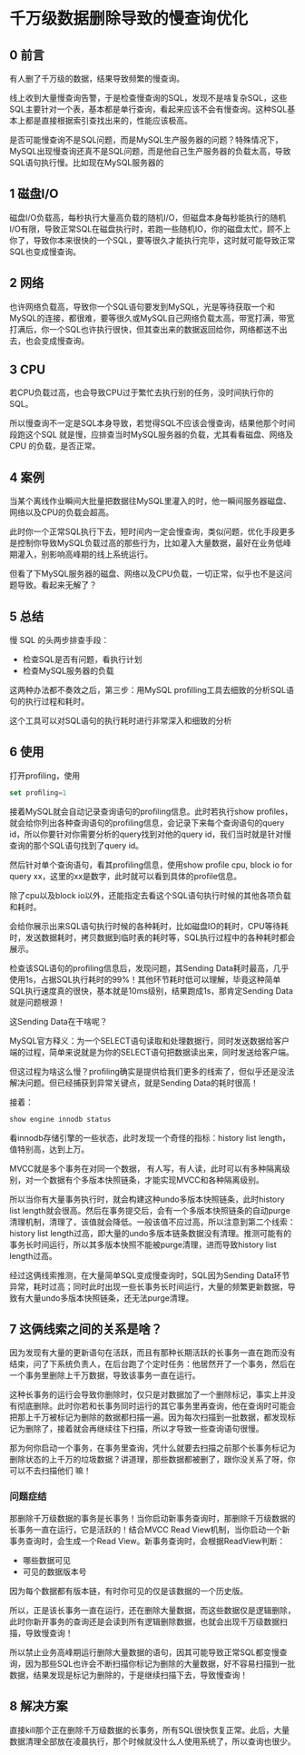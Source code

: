 # 千万级数据删除导致的慢查询优化

## 0 前言

有人删了千万级的数据，结果导致频繁的慢查询。

线上收到大量慢查询告警，于是检查慢查询的SQL，发现不是啥复杂SQL，这些SQL主要针对一个表，基本都是单行查询，看起来应该不会有慢查询。这种SQL基本上都是直接根据索引查找出来的，性能应该极高。

是否可能慢查询不是SQL问题，而是MySQL生产服务器的问题？特殊情况下，MySQL出现慢查询还真不是SQL问题，而是他自己生产服务器的负载太高，导致SQL语句执行慢。比如现在MySQL服务器的

## 1 磁盘I/O

磁盘I/O负载高，每秒执行大量高负载的随机I/O，但磁盘本身每秒能执行的随机I/O有限，导致正常SQL在磁盘执行时，若跑一些随机IO，你的磁盘太忙，顾不上你了，导致你本来很快的一个SQL，要等很久才能执行完毕，这时就可能导致正常SQL也变成慢查询。

## 2 网络

也许网络负载高，导致你一个SQL语句要发到MySQL，光是等待获取一个和MySQL的连接，都很难，要等很久或MySQL自己网络负载太高，带宽打满，带宽打满后，你一个SQL也许执行很快，但其查出来的数据返回给你，网络都送不出去，也会变成慢查询。

## 3 CPU

若CPU负载过高，也会导致CPU过于繁忙去执行别的任务，没时间执行你的SQL。

所以慢查询不一定是SQL本身导致，若觉得SQL不应该会慢查询，结果他那个时间段跑这个SQL  就是慢，应排查当时MySQL服务器的负载，尤其看看磁盘、网络及 CPU 的负载，是否正常。

## 4 案例

当某个离线作业瞬间大批量把数据往MySQL里灌入的时，他一瞬间服务器磁盘、网络以及CPU的负载会超高。

此时你一个正常SQL执行下去，短时间内一定会慢查询，类似问题，优化手段更多是控制你导致MySQL负载过高的那些行为，比如灌入大量数据，最好在业务低峰期灌入，别影响高峰期的线上系统运行。

但看了下MySQL服务器的磁盘、网络以及CPU负载，一切正常，似乎也不是这问题导致。看起来无解了？

## 5 总结

慢 SQL 的头两步排查手段：

- 检查SQL是否有问题，看执行计划
- 检查MySQL服务器的负载

这两种办法都不奏效之后，第三步：用MySQL proﬁlling工具去细致的分析SQL语句的执行过程和耗时。

这个工具可以对SQL语句的执行耗时进行非常深入和细致的分析

## 6 使用

打开proﬁling，使用

```sql
set proﬁling=1
```

接着MySQL就会自动记录查询语句的proﬁling信息。此时若执行show   proﬁles，就会给你列出各种查询语句的proﬁling信息，会记录下来每个查询语句的query   id，所以你要针对你需要分析的query找到对他的query   id，我们当时就是针对慢查询的那个SQL语句找到了query id。

然后针对单个查询语句，看其proﬁling信息，使用show proﬁle cpu, block io for query xx，这里的xx是数字，此时就可以看到具体的proﬁle信息。

除了cpu以及block  io以外，还能指定去看这个SQL语句执行时候的其他各项负载和耗时。

会给你展示出来SQL语句执行时候的各种耗时，比如磁盘IO的耗时，CPU等待耗时，发送数据耗时，拷贝数据到临时表的耗时等，SQL执行过程中的各种耗时都会展示。

检查该SQL语句的proﬁling信息后，发现问题，其Sending Data耗时最高，几乎使用1s，占据SQL执行耗时的99%！其他环节耗时低可以理解，毕竟这种简单SQL执行速度真的很快，基本就是10ms级别，结果跑成1s，那肯定Sending Data就是问题根源！

这Sending Data在干啥呢？

MySQL官方释义：为一个SELECT语句读取和处理数据行，同时发送数据给客户端的过程，简单来说就是为你的SELECT语句把数据读出来，同时发送给客户端。

但这过程为啥这么慢？proﬁling确实是提供给我们更多的线索了，但似乎还是没法解决问题。但已经捕获到异常关键点，就是Sending  Data的耗时很高！

接着：

```sql
show engine innodb status
```

看innodb存储引擎的一些状态，此时发现一个奇怪的指标：history list length，值特别高，达到上万。

MVCC就是多个事务在对同一个数据， 有人写，有人读，此时可以有多种隔离级别，对一个数据有个多版本快照链条，才能实现MVCC和各种隔离级别。

所以当你有大量事务执行时，就会构建这种undo多版本快照链条，此时history list length就会很高。然后在事务提交后，会有一个多版本快照链条的自动purge清理机制，清理了，该值就会降低。一般该值不应过高，所以注意到第二个线索：history list length过高，即大量的undo多版本链条数据没有清理。推测可能有的事务长时间运行，所以其多版本快照不能被purge清理，进而导致history list length过高。

经过这俩线索推测，在大量简单SQL变成慢查询时，SQL因为Sending  Data环节异常，耗时过高；同时此时出现一些长事务长时间运行，大量的频繁更新数据，导致有大量undo多版本快照链条，还无法purge清理。

## 7 这俩线索之间的关系是啥？

因为发现有大量的更新语句在活跃，而且有那种长期活跃的长事务一直在跑而没有结束，问了下系统负责人，在后台跑了个定时任务：他居然开了一个事务，然后在一个事务里删除上千万数据，导致该事务一直在运行。

这种长事务的运行会导致你删除时，仅只是对数据加了一个删除标记，事实上并没有彻底删除。此时你若和长事务同时运行的其它事务里再查询，他在查询时可能会把那上千万被标记为删除的数据都扫描一遍。因为每次扫描到一批数据，都发现标记为删除了，接着就会再继续往下扫描，所以才导致一些查询语句很慢。

那为何你启动一个事务，在事务里查询，凭什么就要去扫描之前那个长事务标记为删除状态的上千万的垃圾数据？讲道理，那些数据都被删了，跟你没关系了呀，你可以不去扫描他们 嘛！

### 问题症结

那删除千万级数据的事务是长事务！当你启动新事务查询时，那删除千万级数据的长事务一直在运行，它是活跃的！结合MVCC Read View机制，当你启动一个新事务查询时，会生成一个Read View。新事务查询时，会根据ReadView判断：

- 哪些数据可见
- 可见的数据版本号

因为每个数据都有版本链，有时你可见的仅是该数据的一个历史版。

所以，正是该长事务一直在运行，还在删除大量数据，而这些数据仅是逻辑删除，此时你新开事务的查询还是会读到所有逻辑删除数据，也就会出现千万级数据扫描，导致慢查询！

所以禁止业务高峰期运行删除大量数据的语句，因其可能导致正常SQL都变慢查询，因为那些SQL也许会不断扫描你标记为删除的大量数据，好不容易扫描到一批数据，结果发现是标记为删除的，于是继续扫描下去，导致慢查询！

## 8 解决方案

直接kill那个正在删除千万级数据的长事务，所有SQL很快恢复正常。此后，大量数据清理全部放在凌晨执行，那个时候就没什么人使用系统了，所以查询也很少。